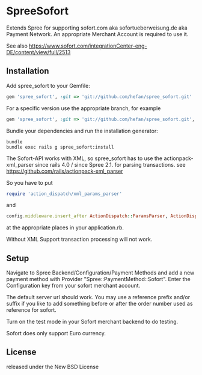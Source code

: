 SpreeSofort
===================

Extends Spree for supporting sofort.com aka sofortueberweisung.de aka Payment Network. An appropriate Merchant Account is required to use it.

See also https://www.sofort.com/integrationCenter-eng-DE/content/view/full/2513


Installation
------------

Add spree_sofort to your Gemfile:

```ruby
gem 'spree_sofort', :git => 'git://github.com/hefan/spree_sofort.git'
```

For a specific version use the appropriate branch, for example

```ruby
gem 'spree_sofort', :git => 'git://github.com/hefan/spree_sofort.git', :branch => '2-2-stable'
```


Bundle your dependencies and run the installation generator:

```shell
bundle
bundle exec rails g spree_sofort:install
```

The Sofort-API works with XML, so spree_sofort has to use the actionpack-xml_parser since rails 4.0 / since Spree 2.1. for parsing transactions.
see https://github.com/rails/actionpack-xml_parser

So you have to put
```ruby
require 'action_dispatch/xml_params_parser'
```
and
```ruby
config.middleware.insert_after ActionDispatch::ParamsParser, ActionDispatch::XmlParamsParser
```
at the appropriate places in your application.rb.

Without XML Support transaction processing will not work.



Setup
-----

Navigate to Spree Backend/Configuration/Payment Methods and add a new payment method with Provider "Spree::PaymentMethod::Sofort".
Enter the Configuration key from your sofort merchant account.

The default server url should work. You may use a reference prefix and/or suffix if you like to add something before or after the order number used as reference for sofort.

Turn on the test mode in your Sofort merchant backend to do testing.

Sofort does only support Euro currency.


License
-------
released under the New BSD License
